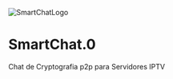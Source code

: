 ![SmartChatLogo](https://i.imgur.com/WNqFsH7.png)
# SmartChat.0
Chat de Cryptografia p2p para Servidores IPTV
